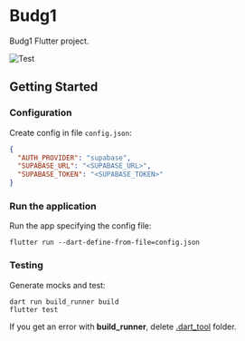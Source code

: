 # Budg1

Budg1 Flutter project.

![Test](https://github.com/h4j4x/budgi/actions/workflows/flutter-test.yml/badge.svg)

## Getting Started

### Configuration

Create config in file `config.json`:

```json
{
  "AUTH_PROVIDER": "supabase",
  "SUPABASE_URL": "<SUPABASE_URL>",
  "SUPABASE_TOKEN": "<SUPABASE_TOKEN>"
}
```

### Run the application

Run the app specifying the config file:

```shell
flutter run --dart-define-from-file=config.json
```

### Testing

Generate mocks and test:

```shell
dart run build_runner build
flutter test
```

If you get an error with **build_runner**, delete [.dart_tool](.dart_tool) folder.
